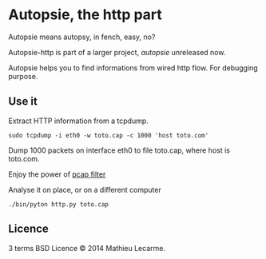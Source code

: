 Autopsie, the http part
=======================

Autopsie means autopsy, in fench, easy, no?

Autopsie-http is part of a larger project, _autopsie_ unreleased now.

Autopsie helps you to find informations from wired http flow.
For debugging purpose.

Use it
------

Extract HTTP information from a tcpdump.

    sudo tcpdump -i eth0 -w toto.cap -c 1000 'host toto.com'

Dump 1000 packets on interface eth0 to file toto.cap, where host is toto.com.

Enjoy the power of [pcap filter](http://wiki.wireshark.org/CaptureFilters)

Analyse it on place, or on a different computer

    ./bin/pyton http.py toto.cap

Licence
-------

3 terms BSD Licence © 2014 Mathieu Lecarme.
